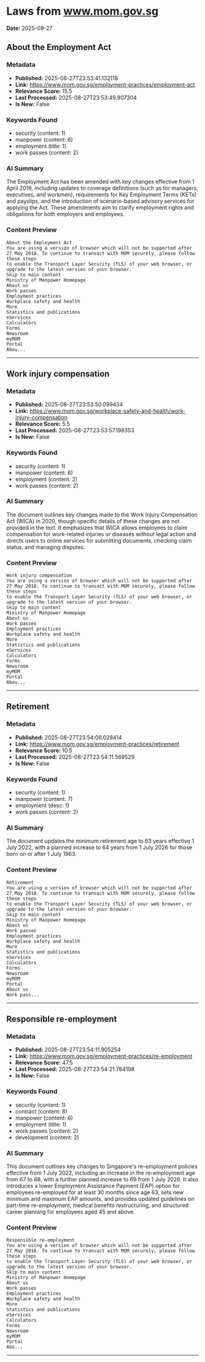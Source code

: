 # Laws from www.mom.gov.sg
**Date:** 2025-08-27

## About the Employment Act

### Metadata
- **Published:** 2025-08-27T23:53:41.132118
- **Link:** https://www.mom.gov.sg/employment-practices/employment-act
- **Relevance Score:** 15.5
- **Last Processed:** 2025-08-27T23:53:49.907304
- **Is New:** False

### Keywords Found
- security (content: 1)
- manpower (content: 6)
- employment (title: 1)
- work passes (content: 2)

### AI Summary
The Employment Act has been amended with key changes effective from 1 April 2019, including updates to coverage definitions (such as for managers, executives, and workmen), requirements for Key Employment Terms (KETs) and payslips, and the introduction of scenario-based advisory services for applying the Act. These amendments aim to clarify employment rights and obligations for both employers and employees.

### Content Preview
```
About the Employment Act
You are using a version of browser which will not be supported after 27 May 2018. To continue to transact with MOM securely, please follow
these steps
to enable the Transport Layer Security (TLS) of your web browser, or upgrade to the latest version of your browser.
Skip to main content
Ministry of Manpower Homepage
About us
Work passes
Employment practices
Workplace safety and health
More
Statistics and publications
eServices
Calculators
Forms
Newsroom
myMOM
Portal
Abou...
```

---

## Work injury compensation

### Metadata
- **Published:** 2025-08-27T23:53:50.099434
- **Link:** https://www.mom.gov.sg/workplace-safety-and-health/work-injury-compensation
- **Relevance Score:** 5.5
- **Last Processed:** 2025-08-27T23:53:57.198353
- **Is New:** False

### Keywords Found
- security (content: 1)
- manpower (content: 6)
- employment (content: 2)
- work passes (content: 2)

### AI Summary
The document outlines key changes made to the Work Injury Compensation Act (WICA) in 2020, though specific details of these changes are not provided in the text. It emphasizes that WICA allows employees to claim compensation for work-related injuries or diseases without legal action and directs users to online services for submitting documents, checking claim status, and managing disputes.

### Content Preview
```
Work injury compensation
You are using a version of browser which will not be supported after 27 May 2018. To continue to transact with MOM securely, please follow
these steps
to enable the Transport Layer Security (TLS) of your web browser, or upgrade to the latest version of your browser.
Skip to main content
Ministry of Manpower Homepage
About us
Work passes
Employment practices
Workplace safety and health
More
Statistics and publications
eServices
Calculators
Forms
Newsroom
myMOM
Portal
Abou...
```

---

## Retirement

### Metadata
- **Published:** 2025-08-27T23:54:06.028414
- **Link:** https://www.mom.gov.sg/employment-practices/retirement
- **Relevance Score:** 10.5
- **Last Processed:** 2025-08-27T23:54:11.569529
- **Is New:** False

### Keywords Found
- security (content: 1)
- manpower (content: 7)
- employment (desc: 1)
- work passes (content: 2)

### AI Summary
The document updates the minimum retirement age to 63 years effective 1 July 2022, with a planned increase to 64 years from 1 July 2026 for those born on or after 1 July 1963.

### Content Preview
```
Retirement
You are using a version of browser which will not be supported after 27 May 2018. To continue to transact with MOM securely, please follow
these steps
to enable the Transport Layer Security (TLS) of your web browser, or upgrade to the latest version of your browser.
Skip to main content
Ministry of Manpower Homepage
About us
Work passes
Employment practices
Workplace safety and health
More
Statistics and publications
eServices
Calculators
Forms
Newsroom
myMOM
Portal
About us
Work pass...
```

---

## Responsible re-employment

### Metadata
- **Published:** 2025-08-27T23:54:11.905254
- **Link:** https://www.mom.gov.sg/employment-practices/re-employment
- **Relevance Score:** 47.5
- **Last Processed:** 2025-08-27T23:54:21.764198
- **Is New:** False

### Keywords Found
- security (content: 1)
- contract (content: 8)
- manpower (content: 6)
- employment (title: 1)
- work passes (content: 2)
- development (content: 2)

### AI Summary
This document outlines key changes to Singapore's re-employment policies effective from 1 July 2022, including an increase in the re-employment age from 67 to 68, with a further planned increase to 69 from 1 July 2026. It also introduces a lower Employment Assistance Payment (EAP) option for employees re-employed for at least 30 months since age 63, sets new minimum and maximum EAP amounts, and provides updated guidelines on part-time re-employment, medical benefits restructuring, and structured career planning for employees aged 45 and above.

### Content Preview
```
Responsible re-employment
You are using a version of browser which will not be supported after 27 May 2018. To continue to transact with MOM securely, please follow
these steps
to enable the Transport Layer Security (TLS) of your web browser, or upgrade to the latest version of your browser.
Skip to main content
Ministry of Manpower Homepage
About us
Work passes
Employment practices
Workplace safety and health
More
Statistics and publications
eServices
Calculators
Forms
Newsroom
myMOM
Portal
Abo...
```

---

